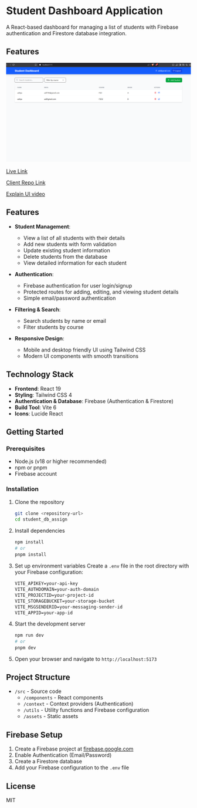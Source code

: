 # Student Dashboard Application

A React-based dashboard for managing a list of students with Firebase authentication and Firestore database integration.

## Features

![ Student Dashboard Application](./public/image.png)

[Live Link](https://studentdb-aditya.netlify.app/)

[Client Repo Link](https://github.com/Aditya-Deshmukh9/student_db_assign)

[Explain UI video](https://drive.google.com/file/d/1441Mw4HwsvLvJbUomDk5RYYhChpWE5zF/view?usp=sharing)

## Features

- **Student Management**:

  - View a list of all students with their details
  - Add new students with form validation
  - Update existing student information
  - Delete students from the database
  - View detailed information for each student

- **Authentication**:

  - Firebase authentication for user login/signup
  - Protected routes for adding, editing, and viewing student details
  - Simple email/password authentication

- **Filtering & Search**:

  - Search students by name or email
  - Filter students by course

- **Responsive Design**:
  - Mobile and desktop friendly UI using Tailwind CSS
  - Modern UI components with smooth transitions

## Technology Stack

- **Frontend**: React 19
- **Styling**: Tailwind CSS 4
- **Authentication & Database**: Firebase (Authentication & Firestore)
- **Build Tool**: Vite 6
- **Icons**: Lucide React

## Getting Started

### Prerequisites

- Node.js (v18 or higher recommended)
- npm or pnpm
- Firebase account

### Installation

1. Clone the repository

   ```bash
   git clone <repository-url>
   cd student_db_assign
   ```

2. Install dependencies

   ```bash
   npm install
   # or
   pnpm install
   ```

3. Set up environment variables
   Create a `.env` file in the root directory with your Firebase configuration:

   ```
   VITE_APIKEY=your-api-key
   VITE_AUTHDOMAIN=your-auth-domain
   VITE_PROJECTID=your-project-id
   VITE_STORAGEBUCKET=your-storage-bucket
   VITE_MSGSENDERID=your-messaging-sender-id
   VITE_APPID=your-app-id
   ```

4. Start the development server

   ```bash
   npm run dev
   # or
   pnpm dev
   ```

5. Open your browser and navigate to `http://localhost:5173`

## Project Structure

- `/src` - Source code
  - `/components` - React components
  - `/context` - Context providers (Authentication)
  - `/utils` - Utility functions and Firebase configuration
  - `/assets` - Static assets

## Firebase Setup

1. Create a Firebase project at [firebase.google.com](https://firebase.google.com/)
2. Enable Authentication (Email/Password)
3. Create a Firestore database
4. Add your Firebase configuration to the `.env` file

## License

MIT
